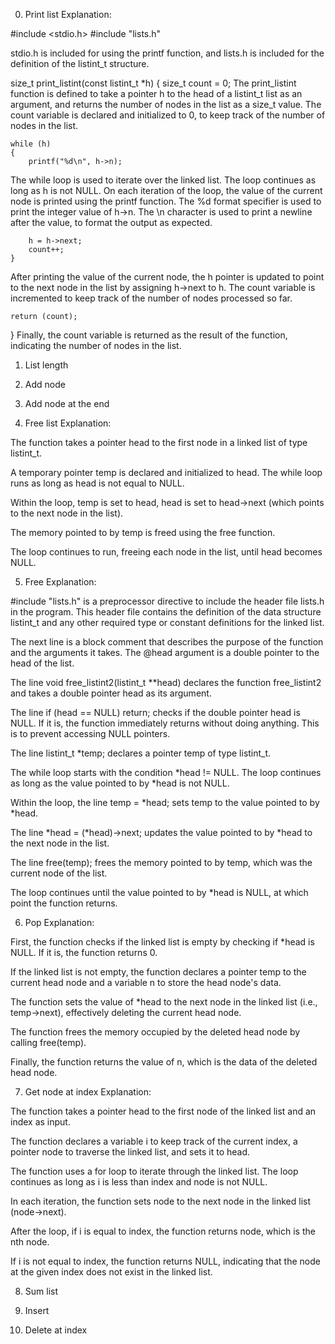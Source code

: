 0. Print list
Explanation:

#include <stdio.h>
#include "lists.h"

stdio.h is included for using the printf function, and lists.h is included for the definition of the listint_t structure.

size_t print_listint(const listint_t *h)
{
    size_t count = 0;
The print_listint function is defined to take a pointer h to the head of a listint_t list as an argument, and returns the number of nodes in the list as a size_t value. The count variable is declared and initialized to 0, to keep track of the number of nodes in the list.

    while (h)
    {
        printf("%d\n", h->n);
The while loop is used to iterate over the linked list. The loop continues as long as h is not NULL. On each iteration of the loop, the value of the current node is printed using the printf function. The %d format specifier is used to print the integer value of h->n. The \n character is used to print a newline after the value, to format the output as expected.

        h = h->next;
        count++;
    }
After printing the value of the current node, the h pointer is updated to point to the next node in the list by assigning h->next to h. The count variable is incremented to keep track of the number of nodes processed so far.

    return (count);
}
Finally, the count variable is returned as the result of the function, indicating the number of nodes in the list.



1. List length


2. Add node


3. Add node at the end


4. Free list
Explanation:

The function takes a pointer head to the first node in a linked list of type listint_t.

A temporary pointer temp is declared and initialized to head.
The while loop runs as long as head is not equal to NULL.

Within the loop, temp is set to head, head is set to head->next (which points to the next node in the list).

The memory pointed to by temp is freed using the free function.

The loop continues to run, freeing each node in the list, until head becomes NULL.



5. Free
Explanation:

#include "lists.h" is a preprocessor directive to include the header file lists.h in the program. This header file contains the definition of the data structure listint_t and any other required type or constant definitions for the linked list.

The next line is a block comment that describes the purpose of the function and the arguments it takes. The @head argument is a double pointer to the head of the list.

The line void free_listint2(listint_t **head) declares the function free_listint2 and takes a double pointer head as its argument.

The line if (head == NULL) return; checks if the double pointer head is NULL. If it is, the function immediately returns without doing anything. This is to prevent accessing NULL pointers.

The line listint_t *temp; declares a pointer temp of type listint_t.

The while loop starts with the condition *head != NULL. The loop continues as long as the value pointed to by *head is not NULL.

Within the loop, the line temp = *head; sets temp to the value pointed to by *head.

The line *head = (*head)->next; updates the value pointed to by *head to the next node in the list.

The line free(temp); frees the memory pointed to by temp, which was the current node of the list.

The loop continues until the value pointed to by *head is NULL, at which point the function returns.



6. Pop
Explanation:

First, the function checks if the linked list is empty by checking if *head is NULL. If it is, the function returns 0.

If the linked list is not empty, the function declares a pointer temp to the current head node and a variable n to store the head node's data.

The function sets the value of *head to the next node in the linked list (i.e., temp->next), effectively deleting the current head node.

The function frees the memory occupied by the deleted head node by calling free(temp).

Finally, the function returns the value of n, which is the data of the deleted head node.



7. Get node at index
Explanation:

The function takes a pointer head to the first node of the linked list and an index as input.

The function declares a variable i to keep track of the current index, a pointer node to traverse the linked list, and sets it to head.

The function uses a for loop to iterate through the linked list. The loop continues as long as i is less than index and node is not NULL.

In each iteration, the function sets node to the next node in the linked list (node->next).

After the loop, if i is equal to index, the function returns node, which is the nth node.

If i is not equal to index, the function returns NULL, indicating that the node at the given index does not exist in the linked list.



8. Sum list


9. Insert


10. Delete at index
